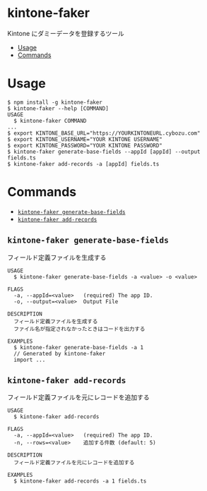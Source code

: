 # kintone-faker

Kintone にダミーデータを登録するツール

- [Usage](#usage)
- [Commands](#commands)

# Usage

```sh-session
$ npm install -g kintone-faker
$ kintone-faker --help [COMMAND]
USAGE
  $ kintone-faker COMMAND
...
$ export KINTONE_BASE_URL="https://YOURKINTONEURL.cybozu.com"
$ export KINTONE_USERNAME="YOUR KINTONE USERNAME"
$ export KINTONE_PASSWORD="YOUR KINTONE PASSWORD"
$ kintone-faker generate-base-fields --appId [appId] --output fields.ts
$ kintone-faker add-records -a [appId] fields.ts
```

# Commands

- [`kintone-faker generate-base-fields`](#kintone-faker-generate-base-fields)
- [`kintone-faker add-records`](#kintone-faker-add-records)

## `kintone-faker generate-base-fields`

フィールド定義ファイルを生成する

```
USAGE
  $ kintone-faker generate-base-fields -a <value> -o <value>

FLAGS
  -a, --appId=<value>   (required) The app ID.
  -o, --output=<value>  Output File

DESCRIPTION
  フィールド定義ファイルを生成する
  ファイル名が指定されなかったときはコードを出力する

EXAMPLES
  $ kintone-faker generate-base-fields -a 1
  // Generated by kintone-faker
  import ...
```

## `kintone-faker add-records`

フィールド定義ファイルを元にレコードを追加する

```
USAGE
  $ kintone-faker add-records

FLAGS
  -a, --appId=<value>   (required) The app ID.
  -n, --rows=<value>    追加する件数 (default: 5)

DESCRIPTION
  フィールド定義ファイルを元にレコードを追加する

EXAMPLES
  $ kintone-faker add-records -a 1 fields.ts
```
